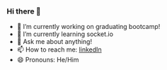 ### Hi there 👋

- 🔭 I’m currently working on graduating bootcamp!
- 🌱 I’m currently learning socket.io
- 💬 Ask me about anything!
- 📫 How to reach me: [linkedIn](https://www.linkedin.com/in/caleb-cleghorn-31843b189/)
- 😄 Pronouns: He/Him

